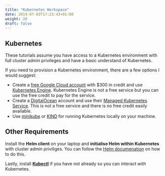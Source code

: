 ```yaml
---
title: "Kubernetes Workspace"
date: 2019-07-03T17:23:43+01:00
weight: 20
draft: false
---
```


## Kubernetes 
These tutorials assume you have access to a Kubernetes environment with full cluster admin privileges and have a basic understand of Kubernetes.

If you need to provision a Kubernetes environment, there are a few options I would suggest:

* Create a [free Google Cloud account](https://cloud.google.com/free/) with $300 in credit and use [Kubernetes Engine](https://cloud.google.com/kubernetes-engine/). Kubernetes Engine is not a free service but you can use the free credit to pay for the service.
* Create a [DigitalOcean](https://digitalocean.com/) account and use their [Managed Kubernetes Service](https://www.digitalocean.com/products/kubernetes/). This is not a free service and there is no free credit easily available.
* Use [minikube](https://kubernetes.io/docs/tasks/tools/install-minikube/) or [KIND](https://github.com/kubernetes-sigs/kind) for running Kubernetes locally on your machine.

## Other Requirements

Install the **Helm client** on your laptop and **initialise Helm within Kubernetes** with cluster admin priviliges. You can follow the [Helm documenation](https://helm.sh/docs/using_helm/) on how to do this.

Lastly, install [**Kubectl**](https://kubernetes.io/docs/tasks/tools/install-kubectl/) if you have not already so you can interact with Kubernetes.
